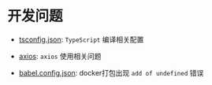 # 开发问题

* [tsconfig.json](./tsconfig.json.md): `TypeScript` 编译相关配置
* [axios](./axios.md): `axios` 使用相关问题

* [babel.config.json](./add_of_undefined.md): docker打包出现 `add of undefined` 错误
